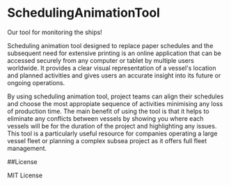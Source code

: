 # SchedulingAnimationTool
Our tool for monitoring the ships!

Scheduling animation tool designed to replace paper schedules and the subsequent need for extensive printing is an online 
application that can be accessed securely from any computer or tablet by multiple users worldwide. It provides a clear visual
representation of a vessel's location and planned activities and gives users an accurate insight into its future or ongoing 
operations.

By using scheduling animation tool, project teams can align their schedules and choose the most appropiate sequence of activities
minimising any loss of production time. The main benefit of using the tool is that it helps to eliminate any conflicts between
vessels by showing you where each vessels will be for the duration of the project and highlighting any issues. This tool is a
particularly useful resource for companies operating a large vessel fleet or planning a complex subsea project as it offers full
fleet management.

##License

MIT License
